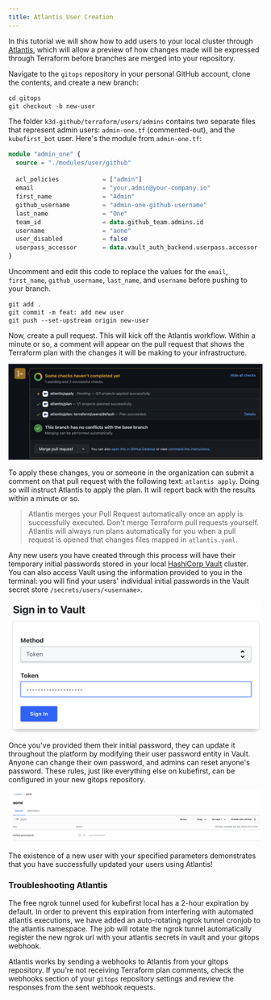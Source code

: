```yaml
---
title: Atlantis User Creation
---
```


In this tutorial we will show how to add users to your local cluster through [Atlantis](https://www.runatlantis.io/), which will allow a preview of how changes made will be expressed through Terraform before branches are merged into your repository.

Navigate to the `gitops` repository in your personal GitHub account, clone the contents, and create a new branch:

```shell
cd gitops
git checkout -b new-user
```

The folder `k3d-github/terraform/users/admins` contains two separate files that represent admin users: `admin-one.tf` (commented-out), and the `kubefirst_bot` user. Here's the module from `admin-one.tf`:

```terraform
module "admin_one" {
  source = "./modules/user/github"

  acl_policies            = ["admin"]
  email                   = "your.admin@your-company.io"
  first_name              = "Admin"
  github_username         = "admin-one-github-username"
  last_name               = "One"
  team_id                 = data.github_team.admins.id
  username                = "aone"
  user_disabled           = false
  userpass_accessor       = data.vault_auth_backend.userpass.accessor
}
```

Uncomment and edit this code to replace the values for the `email`, `first_name`, `github_username`, `last_name`, and `username` before pushing to your branch.

```shell
git add .
git commit -m feat: add new user
git push --set-upstream origin new-user
```

Now, create a pull request. This will kick off the Atlantis workflow. Within a minute or so, a comment will appear on the pull request that shows the Terraform plan with the changes it will be making to your infrastructure.

![Atlantis comments example](../../../img/kubefirst/local/atlantis-comments.png)

To apply these changes, you or someone in the organization can submit a comment on that pull request with the following text: `atlantis apply`. Doing so will instruct Atlantis to apply the plan. It will report back with the results within a minute or so.

> Atlantis merges your Pull Request automatically once an apply is successfully executed. Don't merge Terraform pull requests yourself. Atlantis will always run plans automatically for you when a pull request is opened that changes files mapped in `atlantis.yaml`.

Any new users you have created through this process will have their temporary initial passwords stored in your local [HashiCorp Vault](https://argocd.localdev.me/applications/vault) cluster. You can also access Vault using the information provided to you in the terminal: you will find your users' individual initial passwords in the Vault secret store `/secrets/users/<username>`.

![vault token login](../../../img/kubefirst/local/vault-token-login.png)

Once you've provided them their initial password, they can update it throughout the platform by modifying their user password entity in Vault. Anyone can change their own password, and admins can reset anyone's password. These rules, just like everything else on kubefirst, can be configured in your new gitops repository.

![default user creation](../../../img/kubefirst/local/default-user-creation.png)

The existence of a new user with your specified parameters demonstrates that you have successfully updated your users using Atlantis!

### Troubleshooting Atlantis

The free ngrok tunnel used for kubefirst local has a 2-hour expiration by default. In order to prevent this expiration from interfering with automated atlantis executions, we have added an auto-rotating ngrok tunnel cronjob to the atlantis namespace. The job will rotate the ngrok tunnel automatically register the new ngrok url with your atlantis secrets in vault and your gitops webhook.

Atlantis works by sending a webhooks to Atlantis from your gitops repository. If you're not receiving Terraform plan comments, check the webhooks section of your `gitops` repository settings and review the responses from the sent webhook requests.
